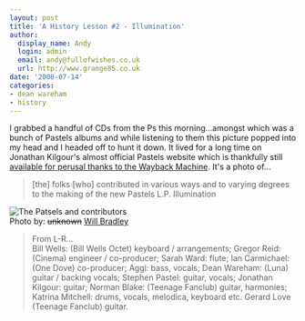 ```yaml
---
layout: post
title: 'A History Lesson #2 - Illumination'
author:
  display_name: Andy
  login: admin
  email: andy@fullofwishes.co.uk
  url: http://www.grange85.co.uk
date: '2008-07-14'
categories:
- dean wareham
- history
---
```

<p>I grabbed a handful of CDs from the Ps this morning...amongst which was a bunch of Pastels albums and while listening to them this picture popped into my head and I headed off to hunt it down. It lived for a long time on Jonathan Kilgour's almost official Pastels website which is thankfully still <a href="http://web.archive.org/web/20021211112806/http://www.cogsci.ed.ac.uk/~jonathan/pastels.html">available for perusal thanks to the Wayback Machine</a>. It's a photo of...</p>
<blockquote><p>[the] folks [who] contributed in various ways and to varying degrees to the making of the new Pastels L.P. Illumination</p></blockquote>
<div class="imagebox-center"><img class="aligncenter" src="https://media.fullofwishes.co.uk/05-dean_wareham/pictures/pastelsgroop.jpg" alt="The Patsels and contributors" title="Illuminati" class="alignnone size-full wp-image-717" /><br/>Photo by: <del datetime="2012-07-31T12:43:53+00:00">unknown</del> <ins datetime="2012-07-31T12:43:53+00:00">Will Bradley</ins></div>
<blockquote><p>From L-R...<br />
Bill Wells: (Bill Wells Octet) keyboard / arrangements; Gregor Reid: (Cinema) engineer / co-producer; Sarah Ward: flute; Ian Carmichael: (One Dove) co-producer; Aggi: bass, vocals; Dean Wareham: (Luna) guitar / backing vocals; Stephen Pastel: guitar, vocals; Jonathan Kilgour: guitar; Norman Blake: (Teenage Fanclub) guitar, harmonies; Katrina Mitchell: drums, vocals, melodica, keyboard etc. Gerard Love (Teenage Fanclub) guitar. </p></blockquote>
